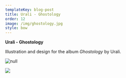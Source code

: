 ```yaml
---
templateKey: blog-post
title: Urali - Ghostology
order: 12
image: /img/ghostology.jpg
style: bow
---
```

**Urali - Ghostology**

Illustration and design for the album _Ghostology_ by Urali.

![null](/img/ivan-mocknuovo.jpg)

![](/img/ivangif.gif)
